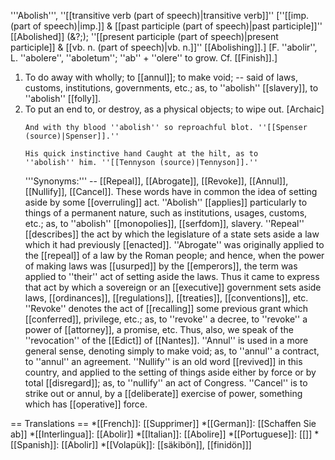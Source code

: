 '''Abolish''', ''[[transitive verb (part of speech)|transitive verb]]'' [''[[imp. (part of speech)|imp.]] & [[past participle (part of speech)|past participle]]'' [[Abolished]] (&?;); ''[[present participle (part of speech)|present participle]] & [[vb. n. (part of speech)|vb. n.]]'' [[Abolishing]].] [F. ''abolir'', L. ''abolere'', ''aboletum''; ''ab'' + ''olere'' to grow. Cf. [[Finish]].]

<ol>
<li>To do away with wholly; to [[annul]]; to make void; -- said of laws, customs, institutions, governments, etc.; as, to ''abolish'' [[slavery]], to ''abolish'' [[folly]].

<li> To put an end to, or destroy, as a physical objects; to wipe out. [Archaic]

<code>And with thy blood ''abolish'' so reproachful blot. ''[[Spenser (source)|Spenser]].''</code>

<code>His quick instinctive hand Caught at the hilt, as to ''abolish'' him. ''[[Tennyson (source)|Tennyson]].''</code>

'''Synonyms:''' -- [[Repeal]], [[Abrogate]], [[Revoke]], [[Annul]], [[Nullify]], [[Cancel]]. These words have in common the idea of setting aside by some [[overruling]] act. ''Abolish'' [[applies]] particularly to things of a permanent nature, such as institutions, usages, customs, etc.; as, to ''abolish'' [[monopolies]], [[serfdom]], slavery. ''Repeal'' [[describes]] the act by which the legislature of a state sets aside a law which it had previously [[enacted]]. ''Abrogate'' was originally applied to the [[repeal]] of a law by the Roman people; and hence, when the power of making laws was [[usurped]] by the [[emperors]], the term was applied to ''their'' act of setting aside the laws. Thus it came to express that act by which a sovereign or an [[executive]] government sets aside laws, [[ordinances]], [[regulations]], [[treaties]], [[conventions]], etc. ''Revoke'' denotes the act of [[recalling]] some previous grant which [[conferred]], privilege, etc.; as, to ''revoke'' a decree, to ''revoke'' a power of [[attorney]], a promise, etc. Thus, also, we speak of the ''revocation'' of the [[Edict]] of [[Nantes]]. ''Annul'' is used in a more general sense, denoting simply to make void; as, to ''annul'' a contract, to ''annul'' an agreement. ''Nullify'' is an old word [[revived]] in this country, and applied to the setting of things aside either by force or by total [[disregard]]; as, to ''nullify'' an act of Congress. ''Cancel'' is to strike out or annul, by a [[deliberate]] exercise of power, something which has [[operative]] force.
</ol>

== Translations ==
*[[French]]: [[Supprimer]]
*[[German]]: [[Schaffen Sie ab]]
*[[Interlingua]]: [[Abolir]]
*[[Italian]]: [[Abolire]]
*[[Portuguese]]: [[]]
*[[Spanish]]: [[Abolir]]
*[[Volapük]]: [[säkibön]], [[finidön]]]